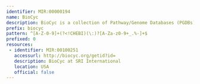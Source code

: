 ```yaml
---
identifier: MIR:00000194
name: BioCyc
description: BioCyc is a collection of Pathway/Genome Databases (PGDBs) which provides an electronic reference source on the genomes and metabolic pathways of sequenced organisms.
prefix: biocyc
pattern: ^[A-Z-0-9]+(?<!CHEBI)(\:)?[A-Za-z0-9+_.%-]+$
prefixed: 0
resources:
 - identifier: MIR:00100251
   accessurl: http://biocyc.org/getid?id=
   description: BioCyc at SRI International
   location: USA
   official: false
---
```

